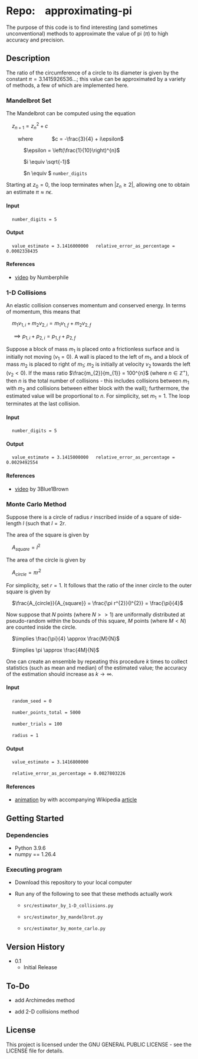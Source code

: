 # Repo:    approximating-pi

The purpose of this code is to find interesting (and sometimes unconventional) methods to approximate the value of pi ($\pi$) to high accuracy and precision.

## Description

The ratio of the circumference of a circle to its diameter is given by the constant $\pi=3.1415926536...$; this value can be approximated by a variety of methods, a few of which are implemented here.

### Mandelbrot Set

The Mandelbrot can be computed using the equation

    $z_{n+1} = z_{n}^2 + c$

        where 
            $c = -\frac{3}{4} + i\epsilon$

            $\epsilon = \left(\frac{1}{10}\right)^{n}$ 

            $i \equiv \sqrt{-1}$

            $n \equiv $ `number_digits`  

Starting at $z_{0}=0$, the loop terminates when $|z_{n} \geq 2|$, allowing one to obtain an estimate $\pi \approx n \epsilon$.  

#### Input

    `number_digits = 5`

#### Output

    `value_estimate = 3.1416000000`
    `relative_error_as_percentage = 0.0002338435`

#### References

* [video](https://www.youtube.com/watch?v=d0vY0CKYhPY) by Numberphile

### 1-D Collisions

An elastic collision conserves momentum and conserved energy. In terms of momentum, this means that

    $m_{1}v_{1, i} + m_{2}v_{2, i} = m_{1}v_{1, f} + m_{2}v_{2, f}$

    $\implies p_{1, i} + p_{2, i} = p_{1, f} + p_{2, f}$

Suppose a block of mass $m_{1}$ is placed onto a frictionless surface and is initially not moving ($v_{1} = 0$). A wall is placed to the left of $m_{1}$, and a block of mass $m_{2}$ is placed to right of $m_{1}$; $m_{2}$ is initially at velocity $v_{2}$ towards the left ($v_{2} < 0$).  If the mass ratio $\frac{m_{2}}{m_{1}} = 100^{n}$ (where $n \in \mathbb{Z}^{+}$), then $n$ is the total number of collisions - this includes collisions between $m_{1}$ with $m_{2}$ and collisions between either block with the wall); furthermore, the estimated value will be proportional to $n$. For simplicity, set $m_{1} = 1$. The loop terminates at the last collision.

#### Input

    `number_digits = 5`

#### Output

    `value_estimate = 3.1415000000`
    `relative_error_as_percentage = 0.0029492554`

#### References

* [video](https://www.youtube.com/watch?v=HEfHFsfGXjs) by 3Blue1Brown

### Monte Carlo Method

Suppose there is a circle of radius $r$ inscribed inside of a square of side-length $l$ (such that $l = 2r$. 

The area of the square is given by

    $A_{square} = l^{2}$

The area of the circle is given by

    $A_{circle} = \pi r^{2}$

For simplicity, set $r=1$. It follows that the ratio of the inner circle to the outer square is given by

    $\frac{A_{circle}}{A_{square}} = \frac{\pi r^{2}}{l^{2}} = \frac{\pi}{4}$

Now suppose that $N$ points (where $N >> 1$) are uniformally distributed at pseudo-random within the bounds of this square, $M$ points (where $M < N$) are counted inside the circle.

    $\implies \frac{\pi}{4} \approx \frac{M}{N}$

    $\implies \pi \approx \frac{4M}{N}$

One can create an ensemble by repeating this procedure $k$ times to collect statistics (such as mean and median) of the estimated value; the accuracy of the estimation should increase as $k \rightarrow \infty$.

#### Input

    `random_seed = 0`

    `number_points_total = 5000`

    `number_trials = 100`

    `radius = 1`

#### Output

    `value_estimate = 3.1416800000`

    `relative_error_as_percentage = 0.0027803226`

#### References

* [animation](https://commons.wikimedia.org/wiki/File:Pi_monte_carlo_all.gif) by with accompanying Wikipedia [article](https://en.wikipedia.org/wiki/Monte_Carlo_method)

## Getting Started

### Dependencies

* Python 3.9.6
* numpy == 1.26.4

### Executing program

* Download this repository to your local computer

* Run any of the following to see that these methods actually work
  
  * `src/estimator_by_1-D_collisions.py`
  
  * `src/estimator_by_mandelbrot.py`
  
  * `src/estimator_by_monte_carlo.py`

## Version History

* 0.1
  * Initial Release

## To-Do

* add Archimedes method

* add 2-D collisions method

## License

This project is licensed under the GNU GENERAL PUBLIC LICENSE - see the LICENSE file for details.
